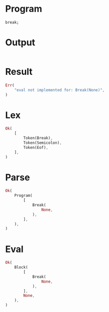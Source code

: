 # Program

```rustleaf
break;
```

# Output

```

```

# Result

```rust
Err(
    "eval not implemented for: Break(None)",
)
```

# Lex

```rust
Ok(
    [
        Token(Break),
        Token(Semicolon),
        Token(Eof),
    ],
)
```

# Parse

```rust
Ok(
    Program(
        [
            Break(
                None,
            ),
        ],
    ),
)
```

# Eval

```rust
Ok(
    Block(
        [
            Break(
                None,
            ),
        ],
        None,
    ),
)
```

